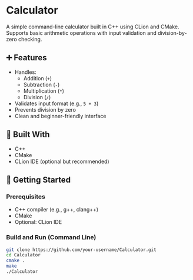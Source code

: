 # Calculator

A simple command-line calculator built in C++ using CLion and CMake. Supports basic arithmetic operations with input validation and division-by-zero checking.

## ➕ Features

- Handles:
  - Addition (`+`)
  - Subtraction (`-`)
  - Multiplication (`*`)
  - Division (`/`)
- Validates input format (e.g., `5 + 3`)
- Prevents division by zero
- Clean and beginner-friendly interface

## 🧰 Built With

- C++
- CMake
- CLion IDE (optional but recommended)

## 🚀 Getting Started

### Prerequisites

- C++ compiler (e.g., g++, clang++)
- CMake
- Optional: CLion IDE

### Build and Run (Command Line)

```bash
git clone https://github.com/your-username/Calculator.git
cd Calculator
cmake .
make
./Calculator
